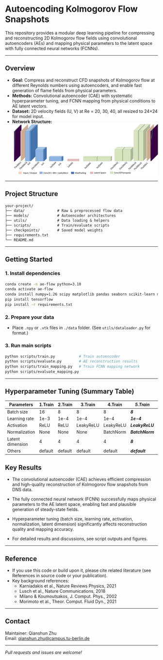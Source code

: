 # Autoencoding Kolmogorov Flow Snapshots

This repository provides a modular deep learning pipeline for compressing and reconstructing 2D Kolmogorov flow fields using convolutional autoencoders (AEs) and mapping physical parameters to the latent space with fully connected neural networks (FCNNs).

---

## Overview

- **Goal:** Compress and reconstruct CFD snapshots of Kolmogorov flow at different Reynolds numbers using autoencoders, and enable fast generation of flame fields from physical parameters.
- **Methods:** Convolutional autoencoder (CAE) with systematic hyperparameter tuning, and FCNN mapping from physical conditions to AE latent vectors.
- **Dataset:** 2D velocity fields (U, V) at Re = 20, 30, 40, all resized to 24×24 for model input.
- **Network Structure:**  
  ![Autoencoder Architecture](src/figs/CAE.png)

---

## Project Structure


```
your-project/
├── data/               # Raw & preprocessed flow data
├── models/             # Autoencoder architectures
├── utils/              # Data loading & helpers
├── scripts/            # Train/evaluate scripts
├── checkpoints/        # Saved model weights
├── requirements.txt
└── README.md
```

---

## Getting Started

### 1. Install dependencies

```bash
conda create -n ae-flow python=3.10
conda activate ae-flow
conda install numpy=1.26 scipy matplotlib pandas seaborn scikit-learn meshio
pip install tensorflow
pip install -r requirements.txt
```

### 2. Prepare your data

- Place `.npy` or `.vtk` files in `./data` folder. (See `utils/dataloader.py` for format.)

### 3. Run main scripts

```bash
python scripts/train.py           # Train autoencoder
python scripts/evaluate.py        # AE reconstruction results
python scripts/train_mapping.py   # Train FCNN mapping network
python scripts/evaluate_mapping.py

```

---
## Hyperparameter Tuning (Summary Table)

| Parameters       | 1.Train | 2.Train | 3.Train   | 4.Train      | ***5.Train***   | 6.Train      |
|------------------|---------|---------|-----------|--------------|-----------------|--------------|
| Batch size       | 16      | 8       | 8         | 8            | ***8***         | 4            |
| Learning rate    | 1e-3    | 1e-4    | 1e-4      | 1e-4         | ***1e-4***      | 1e-5         |
| Activation       | ReLU    | ReLU    | LeakyReLU | LeakyReLU    | ***LeakyReLU*** | LeakyReLU    |
| Normalization    | None    | None    | None      | BatchNorm    | ***BatchNorm*** | BatchNorm    |
| Latent dimension | 4       | 4       | 4         | 4            | ***8***         | 8            |
| Others           | default | default | default   | default      | ***default***   | default      |

## Key Results

- The convolutional autoencoder (CAE) achieves efficient compression and high-quality reconstruction of Kolmogorov flow snapshots from DNS data.

- The fully connected neural network (FCNN) successfully maps physical parameters to the AE latent space, enabling fast and plausible generation of steady-state fields.

- Hyperparameter tuning (batch size, learning rate, activation, normalization, latent dimension) significantly affects reconstruction quality and mapping accuracy.

- For detailed results and discussions, see script outputs and figures.
---

## Reference

- If you use this code or build upon it, please cite related literature (see References in source code or your publication).
- Key background references:  
    - Karniadakis et al., Nature Reviews Physics, 2021  
    - Lusch et al., Nature Communications, 2018  
    - Milano & Koumoutsakos, J. Comput. Phys., 2002  
    - Morimoto et al., Theor. Comput. Fluid Dyn., 2021

---

## Contact

Maintainer: Qianshun Zhu  
Email: qianshun.zhu@campus.tu-berlin.de

---

*Pull requests and issues are welcome!*
